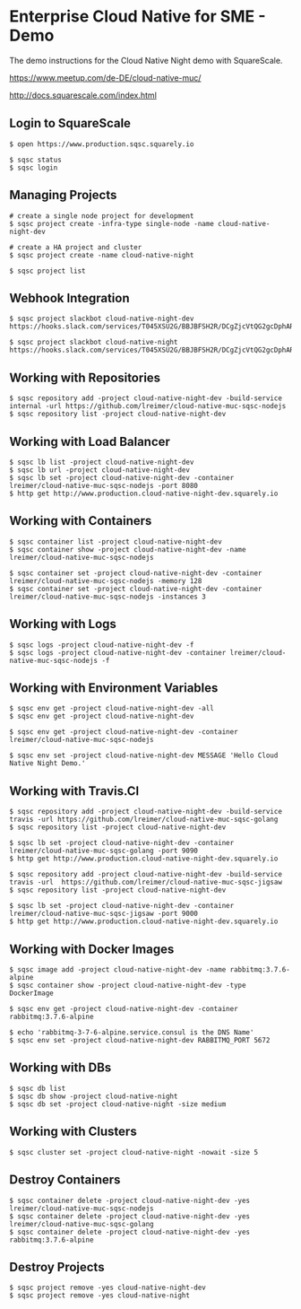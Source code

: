 # Enterprise Cloud Native for SME - Demo

The demo instructions for the Cloud Native Night demo with SquareScale.

https://www.meetup.com/de-DE/cloud-native-muc/

http://docs.squarescale.com/index.html

## Login to SquareScale

```
$ open https://www.production.sqsc.squarely.io

$ sqsc status
$ sqsc login
```

## Managing Projects

```
# create a single node project for development
$ sqsc project create -infra-type single-node -name cloud-native-night-dev

# create a HA project and cluster
$ sqsc project create -name cloud-native-night

$ sqsc project list
```



## Webhook Integration

```
$ sqsc project slackbot cloud-native-night-dev https://hooks.slack.com/services/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

$ sqsc project slackbot cloud-native-night https://hooks.slack.com/services/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
```

## Working with Repositories

```
$ sqsc repository add -project cloud-native-night-dev -build-service internal -url https://github.com/lreimer/cloud-native-muc-sqsc-nodejs
$ sqsc repository list -project cloud-native-night-dev
```

## Working with Load Balancer

```
$ sqsc lb list -project cloud-native-night-dev
$ sqsc lb url -project cloud-native-night-dev
$ sqsc lb set -project cloud-native-night-dev -container lreimer/cloud-native-muc-sqsc-nodejs -port 8080
$ http get http://www.production.cloud-native-night-dev.squarely.io
```

## Working with Containers

```
$ sqsc container list -project cloud-native-night-dev
$ sqsc container show -project cloud-native-night-dev -name lreimer/cloud-native-muc-sqsc-nodejs

$ sqsc container set -project cloud-native-night-dev -container lreimer/cloud-native-muc-sqsc-nodejs -memory 128
$ sqsc container set -project cloud-native-night-dev -container lreimer/cloud-native-muc-sqsc-nodejs -instances 3
```

## Working with Logs

```
$ sqsc logs -project cloud-native-night-dev -f
$ sqsc logs -project cloud-native-night-dev -container lreimer/cloud-native-muc-sqsc-nodejs -f
```

## Working with Environment Variables

```
$ sqsc env get -project cloud-native-night-dev -all
$ sqsc env get -project cloud-native-night-dev

$ sqsc env get -project cloud-native-night-dev -container lreimer/cloud-native-muc-sqsc-nodejs

$ sqsc env set -project cloud-native-night-dev MESSAGE 'Hello Cloud Native Night Demo.'
```

## Working with Travis.CI

```
$ sqsc repository add -project cloud-native-night-dev -build-service travis -url https://github.com/lreimer/cloud-native-muc-sqsc-golang
$ sqsc repository list -project cloud-native-night-dev

$ sqsc lb set -project cloud-native-night-dev -container lreimer/cloud-native-muc-sqsc-golang -port 9090
$ http get http://www.production.cloud-native-night-dev.squarely.io

$ sqsc repository add -project cloud-native-night-dev -build-service travis -url  https://github.com/lreimer/cloud-native-muc-sqsc-jigsaw
$ sqsc repository list -project cloud-native-night-dev

$ sqsc lb set -project cloud-native-night-dev -container lreimer/cloud-native-muc-sqsc-jigsaw -port 9000
$ http get http://www.production.cloud-native-night-dev.squarely.io
```

## Working with Docker Images

```
$ sqsc image add -project cloud-native-night-dev -name rabbitmq:3.7.6-alpine
$ sqsc container show -project cloud-native-night-dev -type DockerImage

$ sqsc env get -project cloud-native-night-dev -container rabbitmq:3.7.6-alpine

$ echo 'rabbitmq-3-7-6-alpine.service.consul is the DNS Name'
$ sqsc env set -project cloud-native-night-dev RABBITMQ_PORT 5672
```

## Working with DBs

```
$ sqsc db list
$ sqsc db show -project cloud-native-night
$ sqsc db set -project cloud-native-night -size medium
```

## Working with Clusters

```
$ sqsc cluster set -project cloud-native-night -nowait -size 5
```

## Destroy Containers

```
$ sqsc container delete -project cloud-native-night-dev -yes lreimer/cloud-native-muc-sqsc-nodejs
$ sqsc container delete -project cloud-native-night-dev -yes lreimer/cloud-native-muc-sqsc-golang
$ sqsc container delete -project cloud-native-night-dev -yes rabbitmq:3.7.6-alpine
```

## Destroy Projects

```
$ sqsc project remove -yes cloud-native-night-dev
$ sqsc project remove -yes cloud-native-night
```
